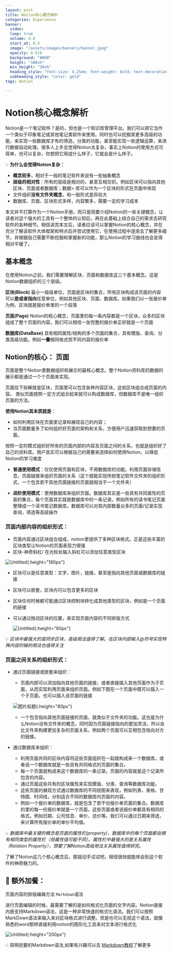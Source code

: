 ```yaml
---
layout: post
title: Notion核心概念解析
categories: Experience
banner: 
  video: 
  loop: true
  volume: 0.8
  start_at: 8.5
  image: "/assets/images/banners/banner.jpeg"
  opacity: 0.618
  background: "#000"
  height: "100vh"
  min_height: "38vh"
  heading_style: "font-size: 4.25em; font-weight: bold; text-decoration: underline"
  subheading_style: "color: gold"
tags: Notion

---
```


# Notion核心概念解析

Notion是一个笔记软件？是的，但也是一个知识库管理平台。我们可以把它当作一个类似于印象笔记或其他笔记类软件来使用。同时也可以挖掘其更多高级的功能，来实现一些数据库才有的筛选，分类的功能，甚至能实现一些逻辑运算，来进行数据自动处理。很多人上手总觉得Notion太复杂，事实上Notion的使用方式可简单，也可以复杂，你想把它用成什么样子，它就会是什么样子。

💡 **为什么会觉得Notion复杂：**
- **概念较多**，相对于一般的笔记软件来说有一些抽象概念
- **层级的相对性**：所有的层级是相对的，甚至互相交织。例如区块可以指向其他区块、页面或者数据库；数据> 库可以作为一个区块的形式在页面中体现
- 文件组织**没有文件夹概念**，和一般形式差异较大
- 数据库、页面、区块形式多样，内容繁多，需要一定的学习成本

本文并不打算作为一个Notion手册，而只是简要介绍Notion的一些关键概念，让读者对这个强大的工具有一个整体的认知后，再在此基础上结合自己的需求去研究软件的各种细节。相信读完本文后，读者应该可以掌握Notion的核心概念，并在充分了解该软件大体框架和特点后并尝试使用它，在使用过程中逐渐去了解更多细节，并根据自己需要不断挖掘和掌握新的功能，那么Notion的学习曲线也会变得相对平缓了。


## **基本概念**
在使用Notion之前，我们需要理解区块、页面和数据库这三个基本概念。这是Notion数据组织的三个层级。

**区块(Block)** 最小一级级单位，页面是区块的集合，所有区块构成该页面的内容
可以**是或者指向**任意单位，例如其他区块、页面、数据库。如果我们以一张报价单为例，区块就是报价单里的一个段落

**页面(Page)** Notion的核心概念，页面里的每一条内容都是一个区块，众多的区块组成了整个页面的内容。我们可以相信一张完整的报价单正好就是一个页面

**数据库(DataBase)** 具有相同属性/结构的多个页面的集合，具有模版、查询、分类高级功能。例如**一叠**相同格式但不同内容的报价单

## **Notion的核心： 页面**

页面是整个Notion里数据组织和展示的最核心概念。整个Notion资料库的数据的展示都是通过一个个页面来实现。

页面往下拆解就是区块，页面里可以包含各种内容区块，这些区块组合成页面的内容。
类似页面按照一定方式组合起来就可以构成数据库，但数据库不是唯一组织页面的方法。

**使用Notion其本质就是**：
- 如何利用区块在页面里记录和展现自己的内容；
- 当页面数量多了如何组织好页面的架构和关系，方便用户迅速获取到想要的页面。

按照一定的模式组织好所有的页面内部的内容及页面之间的关系，也就是组织好了自己的资料库。用户其实可以根据自己的需要来选择如何使用Notion，以降低Notion的学习难度

*  **普通使用模式**：仅仅使用页面和区块，不用数据库的功能。利用页面存储信息，页面链接来组织页面的关系（这个就能实现传统笔记软件文件夹的组织形式，一个包含若干其他页面链接的页面就相当于一个文件夹）

* **进阶使用模式**：使用数据库来组织页面。数据库其实是一些具有共同属性的页面的集合，每个页面其实就是数据库中的一条记录。例如所有的读书笔记页面整理成一个读书笔记数据库。数据库可以对其内部数量众多的页面/记录实现查询，筛选等高级操作

### **页面内部内容的组织形式：**

- 页面内容通过区块组合组成，notion里提供了多种区块格式。正是这些丰富的区块类型让Notion的页面表现力很强
- 区块-神奇斜杠/ 在光标处输入斜杠可以添加任意类型区块

![Untitled](/assets/images/posts/2022-01-15-notion/Untitled.png){:height="180px"}

- 区块可以是任意类型：文字，图片，链接，甚至是指向其他页面或数据库的链接
- 区块可以嵌套，区块内可以包含更多的区块
- 区块任何时候都可能通过区块控制块转化成其他类型的区块，例如是一个页面的链接
- 可以通过拖动区块的位置，来实现页面内容的不同排版方式
    
    ![Untitled](/assets/images/posts/2022-01-15-notion/Untitled%201.png){:height="80px"}
    
 💡 *区块中最强大的是同步区块，高级用法值得了解。在区块内部输入@符号实现特殊内容的输的用法也值得关注*

### **页面之间关系的组织形式：**

- 通过页面链接或嵌套来组织：
    - 页面内部可以添加指向其他页面的链接，或者直接插入其他页面作为子页面，从而实现利用页面来组织页面。例如下图在一个页面中既可以插入一个子页面，也可以插入该页面的链接
    
    ![图片标题](/assets/images/posts/2022-01-15-notion/Untitled%202.png){:height="80px"}
    
    - 一个包含指向其他页面链接的页面，就类似于文件夹的功能。这也是为什么Notion没有文件夹的概念。同时因为页面链接指向的更加灵活，所以会比文件夹构建更加复杂的页面关系，例如两个页面可以互相包含指向对方的链接。
- 通过数据库来组织：
    - 利用页面共同的区块内容将这些页面组织在一起就构成来一个数据库。或者说一个数据库就是一些具有共同格式的页面的集合。
    - 每一个页面就构成来这个数据库的一条记录。页面的内容就是这个记录所包含的内容。
    - 通过页面这些共有的区块属性来实现模版、分类、查询等数据库功能。
    - 这些页面的展现方式通过数据库的不同视图来表现，例如列表、表格、甘特图、时间线，分别适合不同的数据库内页面的内容。
    - 例如一个报价单的数据库，就是包含了若干份报价单页面的集合。数据库的里的每一份报价单就是一个页面，这些页面或者说报价单都具有相同的格式。例如日期、公司信息、单价、总价等。我们可以通过日期来筛选，来计算所有报价单的单价平均值。
  
💡 *数据库中最关键的概念是页面的属性栏(property)，数据库中的每个页面都会拥有相同类型的属性栏（但属性值可能不同）。属性栏中最强大的是关系属性（Relation Property），想要了解Notion高级用法关系属性值得研究。*


了解了Notion这几个核心概念后，那就动手试试吧，相信很快就能体会到这个软件的神奇魅力的。


## 🍚 额外加餐：

页面内容的排版编辑方法 `Markdown`语法

进行页面编辑的时候，最需要了解的是如何格式化页面的文字内容。Notion直接内嵌支持Markdown语法，这是一种非常快速的格式化语法。我们可以按照MarkDown语法来输入来对区块格式进行调整。但是也可以无视这个语法，就像熟悉的word那样直接利用notion的图形化工具来对文本进行格式化

![Untitled](/assets/images/posts/2022-01-15-notion/Untitled%203.png){:height="200px"}


💡 简明扼要的Markdown语法,如果有兴趣可以去 [Markdown教程](https://markdown.com.cn/basic-syntax/)了解更多

